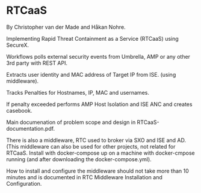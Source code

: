 # RTCaaS
By Christopher van der Made and Håkan Nohre.

Implementing Rapid Threat Containment as a Service (RTCaaS) using SecureX.

Workflows polls external security events from Umbrella, AMP or any other 3rd party with REST API.

Extracts user identity and MAC address of Target IP from ISE. (using middleware).

Tracks Penalties for Hostnames, IP, MAC and usernames.

If penalty exceeded performs AMP Host Isolation and ISE ANC and creates casebook.

Main documenation of problem scope and design in RTCaaS-documentation.pdf.

There is also a middleware, RTC used to broker via SXO and ISE and AD. (This middleware can also be used for other projects, not related for RTCaaS.
Install with docker-compose up on a machine with docker-cmpose running (and after downloading the docker-compose.yml).

How to install and configure the middleware should not take more than 10 minutes and is documented in RTC Middleware Installation and Configuration.
